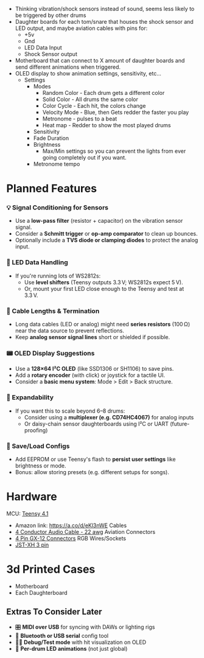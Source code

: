 - Thinking vibration/shock sensors instead of sound, seems less likely to be triggered by other drums
- Daughter boards for each tom/snare that houses the shock sensor and LED output, and maybe aviation cables with pins for:
	- +5v
	- Gnd
	- LED Data Input
	- Shock Sensor output
- Motherboard that can connect to X amount of daughter boards and send different animations when triggered. 
- OLED display to show animation settings, sensitivity, etc...
	- Settings
		- Modes
			- Random Color - Each drum gets a different color
			- Solid Color - All drums the same color
			- Color Cycle - Each hit, the colors change
			- Velocity Mode - Blue, then Gets redder the faster you play
			- Metronome - pulses to a beat
			- Heat map - Redder to show the most played drums
		- Sensitivity
		- Fade Duration
		- Brightness
			- Max/Min settings so you can prevent the lights from ever going completely out if you want.
		- Metronome tempo

# Planned Features

### 💡 Signal Conditioning for Sensors
- Use a **low-pass filter** (resistor + capacitor) on the vibration sensor signal.
- Consider a **Schmitt trigger** or **op-amp comparator** to clean up bounces.
- Optionally include a **TVS diode or clamping diodes** to protect the analog input.

### 🔄 LED Data Handling
- If you're running lots of WS2812s:
    - Use **level shifters** (Teensy outputs 3.3 V; WS2812s expect 5 V).
    - Or, mount your first LED close enough to the Teensy and test at 3.3 V.

### 🧵 Cable Lengths & Termination

- Long data cables (LED or analog) might need **series resistors** (100 Ω) near the data source to prevent reflections.
- Keep **analog sensor signal lines** short or shielded if possible.

### 📟 OLED Display Suggestions
- Use a **128×64 I²C OLED** (like SSD1306 or SH1106) to save pins.
- Add a **rotary encoder** (with click) or joystick for a tactile UI.
- Consider a **basic menu system**: Mode > Edit > Back structure.

### 🔁 Expandability
- If you want this to scale beyond 6–8 drums:
    - Consider using a **multiplexer (e.g. CD74HC4067)** for analog inputs
    - Or daisy-chain sensor daughterboards using I²C or UART (future-proofing)

### 💾 Save/Load Configs
- Add EEPROM or use Teensy's flash to **persist user settings** like brightness or mode.
- Bonus: allow storing presets (e.g. different setups for songs).

# Hardware
MCU: [Teensy 4.1](https://www.sparkfun.com/teensy-4-1.html)
- Amazon link: https://a.co/d/eKl3nWE
Cables
- [4 Conductor Audio Cable - 22 awg](https://a.co/d/c5XqSRE)
Aviation Connectors
- [4 Pin GX-12 Connectors](https://a.co/d/fzi5WQ6)
RGB Wires/Sockets
- [JST-XH 3 pin](https://a.co/d/7NcoKhQ)

# 3d Printed Cases
- Motherboard
- Each Daughterboard
## Extras  To Consider Later

- 🎛️ **MIDI over USB** for syncing with DAWs or lighting rigs
- 📱 **Bluetooth or USB serial** config tool
- 🕵️‍♂️ **Debug/Test mode** with hit visualization on OLED
- 🌈 **Per-drum LED animations** (not just global)